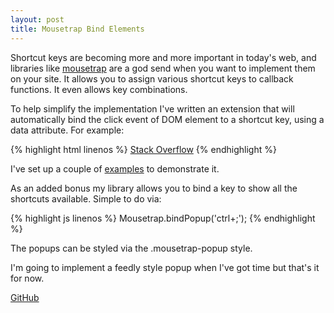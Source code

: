 ```yaml
---
layout: post
title: Mousetrap Bind Elements
---
```


Shortcut keys are becoming more and more important in today's web, and libraries like [mousetrap](http://craig.is/killing/mice) are a god send when you want to implement them on your site. It allows you to assign various shortcut keys to callback functions. It even allows key combinations.

To help simplify the implementation I've written an extension that will automatically bind the click event of DOM element to a shortcut key, using a data attribute. For example:

{% highlight html linenos %}
<a href="http://www.stackoverflow.com" data-mousetrap="ctrl+s">Stack Overflow</a>
{% endhighlight %}
 
I've set up a couple of [examples](/examples/mousetrapBindElements.html) to demonstrate it.

As an added bonus my library allows you to bind a key to show all the shortcuts available. Simple to do via:

{% highlight js linenos %}
Mousetrap.bindPopup('ctrl+;');
{% endhighlight %}

The popups can be styled via the .mousetrap-popup style.

I'm going to implement a feedly style popup when I've got time but that's it for now.

[GitHub](https://github.com/mat-mcloughlin/mousetrap.bindElements)

